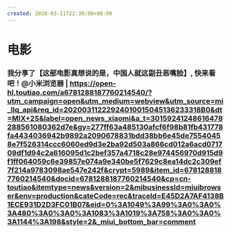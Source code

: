 ```yaml
---
created: 2020-03-11T22:39:00+08:00
---
```


# 电影

### 我分享了【这部电影真想说的是，中国人就这副丑恶嘴脸】, 快来看吧！@小米浏览器 | https://open-hl.toutiao.com/a6781288187760214540/?utm_campaign=open&utm_medium=webview&utm_source=mi_llq_api&req_id=20200311222924010015045136233318B0&dt=MIX+2S&label=open_news_xiaomi&a_t=30159241248616478288561080362d7e&gy=277ff63a485130afcf6f98b81fb431778fa4434036942b9892a2090678831bdd38bb6e45de75540458e7f526314ccc6060ed9d3e2ba92d503a866cd012a6acd071709df1d94c2a616095d1c2bef357a4718c28e974456970d915d9f1ff064059c6e39857e074a9e340be5f7629c8ea14dc2c309ef7f214a9783098ae547e242f&crypt=5989&item_id=6781288187760214540&docid=6781288187760214540&cp=cn-toutiao&itemtype=news&version=2&mibusinessId=miuibrowser&env=production&cateCode=rec&traceId=E45D2A7AF4138B1ECE931D2D3FC01B07&eid=0%3A1049%3A99%3A0%3A0%3A480%3A0%3A0%3A1083%3A1019%3A758%3A0%3A0%3A1144%3A198&style=2&_miui_bottom_bar=comment